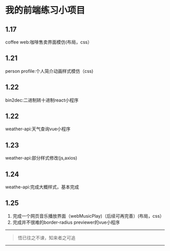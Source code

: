 # 我的前端练习小项目
## 1.17
coffee web:咖啡售卖界面模仿(布局，css）
## 1.21
person profile:个人简介动画样式模仿（css)
## 1.22
bin2dec:二进制转十进制react小程序
## 1.22
weather-api:天气查询vue小程序
## 1.23
weather-api:部分样式修改(js,axios)
## 1.24
weathe-api:完成大概样式，基本完成
## 1.25
1. 完成一个网页音乐播放界面（webMusicPlay)（后续可再完善）(布局，css）
2. 完成并不很难的border-radius previewer的vue小程序

--- 
>悟已往之不谏，知来者之可追 
---
